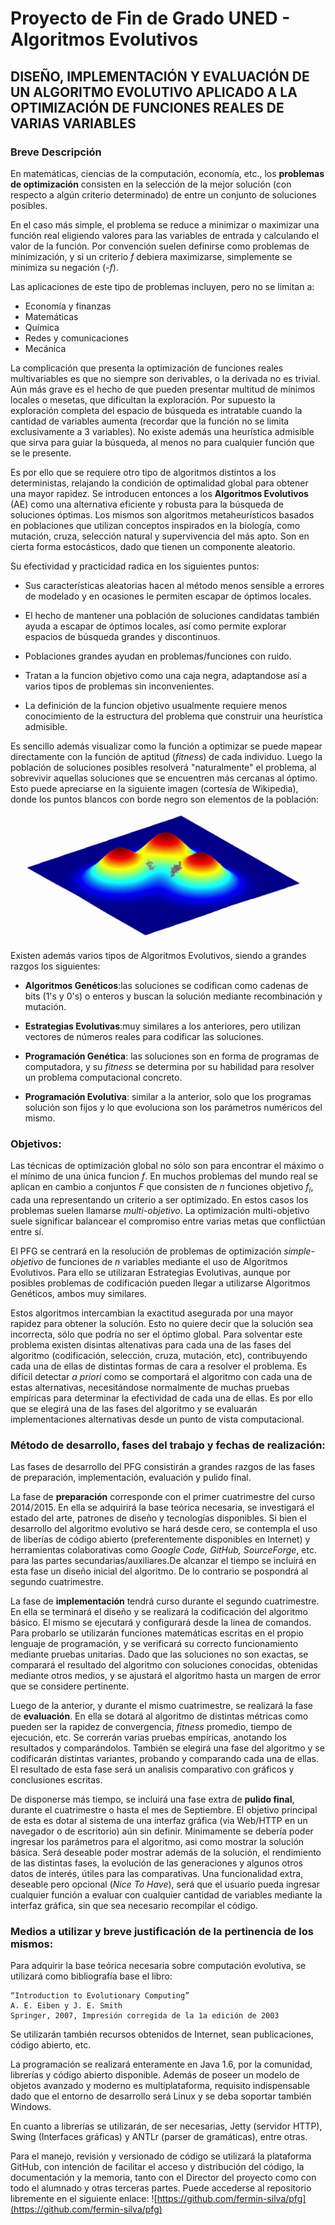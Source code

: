 # Proyecto de Fin de Grado UNED - Algoritmos Evolutivos

## DISEÑO, IMPLEMENTACIÓN Y EVALUACIÓN DE UN ALGORITMO EVOLUTIVO APLICADO A LA OPTIMIZACIÓN DE FUNCIONES REALES DE VARIAS VARIABLES


### Breve Descripción

En matemáticas, ciencias de la computación, economía, etc., los **problemas de optimización** consisten en la selección de la mejor solución (con respecto a algún criterio determinado) de entre un conjunto de soluciones posibles.

En el caso más simple, el problema se reduce a minimizar o maximizar una función real eligiendo valores para las variables de entrada y calculando el valor de la función. Por convención suelen definirse como problemas de minimización, y si un criterio *f* debiera maximizarse, simplemente se minimiza su negación (*-f*).

Las aplicaciones de este tipo de problemas incluyen, pero no se limitan a:

* Economía y finanzas
* Matemáticas
* Química
* Redes y comunicaciones
* Mecánica

La complicación que presenta la optimización de funciones reales multivariables es que no siempre son derivables, o la derivada no es trivial. Aún más grave es el hecho de que pueden presentar multitud de mínimos locales o mesetas, que dificultan la exploración. Por supuesto la exploración completa del espacio de búsqueda es intratable cuando la cantidad de variables aumenta (recordar que la función no se limita exclusivamente a 3 variables). No existe además una heurística admisible que sirva para guiar la búsqueda, al menos no para cualquier función que se le presente.

Es por ello que se requiere otro tipo de algoritmos distintos a los deterministas, relajando la condición de optimalidad global para obtener una mayor rapidez. Se introducen entonces a los **Algoritmos Evolutivos** (AE) como una alternativa eficiente y robusta para la búsqueda de soluciones óptimas. Los mismos son algoritmos metaheurísticos basados en poblaciones que utilizan conceptos inspirados en la biología, como mutación, cruza, selección natural y supervivencia del más apto. Son en cierta forma estocásticos, dado que tienen un componente aleatorio.

Su efectividad y practicidad radica en los siguientes puntos:

* Sus características aleatorias hacen al método menos sensible a errores de modelado y en ocasiones le permiten escapar de óptimos locales.

* El hecho de mantener una población de soluciones candidatas también ayuda a escapar de óptimos locales, así como permite explorar espacios de búsqueda grandes y discontinuos.

* Poblaciones grandes ayudan en problemas/funciones con ruido.

* Tratan a la funcion objetivo como una caja negra, adaptandose así a varios tipos de problemas sin inconvenientes.

* La definición de la funcion objetivo usualmente requiere menos conocimiento de la estructura del problema que construir una heurística admisible.

Es sencillo además visualizar como la función a optimizar se puede mapear directamente con la función de aptitud (*fitness*) de cada individuo. Luego la población de soluciones posibles resolverá "naturalmente" el problema, al sobrevivir aquellas soluciones que se encuentren más cercanas al óptimo. Esto puede apreciarse en la siguiente imagen (cortesía de Wikipedia), donde los puntos blancos con borde negro son elementos de la población:

![Exploración de soluciones](./img/anteproyecto/evolutionary_algo.png "Exploración de soluciones")

Existen además varios tipos de Algoritmos Evolutivos, siendo a grandes razgos los siguientes:

* **Algoritmos Genéticos**:las soluciones se codifican como cadenas de bits (1's y 0's) o enteros y buscan la solución mediante recombinación y mutación.

* **Estrategias Evolutivas**:muy similares a los anteriores, pero utilizan vectores de números reales para codificar las soluciones.

* **Programación Genética**: las soluciones son en forma de programas de computadora, y su *fitness* se determina por su habilidad para resolver un problema computacional concreto.

* **Programación Evolutiva**: similar a la anterior, solo que los programas solución son fijos y lo que evoluciona son los parámetros numéricos del mismo.



### Objetivos:

Las técnicas de optimización global no sólo son para encontrar el máximo o el mínimo de una única funcion *f*. En muchos problemas del mundo real se aplican en cambio a conjuntos *F* que consisten de *n* funciones objetivo $f_i$, cada una representando un criterio a ser optimizado. En estos casos los problemas suelen llamarse *multi-objetivo*. La optimización multi-objetivo suele significar balancear el compromiso entre varias metas que conflictúan entre sí.

El PFG se centrará en la resolución de problemas de optimización *simple-objetivo* de funciones de *n* variables mediante el uso de Algoritmos Evolutivos. Para ello se utilizaran Estrategias Evolutivas, aunque por posibles problemas de codificación pueden llegar a utilizarse Algoritmos Genéticos, ambos muy similares.

Estos algoritmos intercambian la exactitud asegurada por una mayor rapidez para obtener la solución. Esto no quiere decir que la solución sea incorrecta, sólo que podría no ser el óptimo global. Para solventar este problema existen disintas altenativas para cada una de las fases del algoritmo (codificación, selección, cruza, mutación, etc), contribuyendo cada una de ellas de distintas formas de cara a resolver el problema. Es difícil detectar *a priori* como se comportará el algoritmo con cada una de estas alternativas, necesitándose normalmente de muchas pruebas empíricas para determinar la efectividad de cada una de ellas. Es por ello que se elegirá una de las fases del algoritmo y se evaluarán  implementaciones alternativas desde un punto de vista computacional.


### Método de desarrollo, fases del trabajo y fechas de realización:

Las fases de desarrollo del PFG consistirán a grandes razgos de las fases de preparación, implementación, evaluación y pulido final.

La fase de **preparación** corresponde con el primer cuatrimestre del curso 2014/2015. En ella se adquirirá la base teórica necesaria, se investigará el estado del arte, patrones de diseño y tecnologías disponibles. Si bien el desarrollo del algoritmo evolutivo se hará desde cero, se contempla el uso de liberías de código abierto (preferentemente disponibles en Internet) y herramientas colaborativas como *Google Code, GitHub, SourceForge*, etc. para las partes secundarias/auxiliares.De alcanzar el tiempo se incluirá en esta fase un diseño inicial del algoritmo. De lo contrario se pospondrá al segundo cuatrimestre.

La fase de **implementación** tendrá curso durante el segundo cuatrimestre. En ella se terminará el diseño y se realizará la codificación del algoritmo básico. El mismo se ejecutará y configurará desde la linea de comandos. Para probarlo se utilizarán funciones matemáticas escritas en el propio lenguaje de programación, y se verificará su correcto funcionamiento mediante pruebas unitarias. Dado que las soluciones no son exactas, se comparará el resultado del algoritmo con soluciones conocidas, obtenidas mediante otros medios, y se ajustará el algoritmo hasta un margen de error que se considere pertinente.

Luego de la anterior, y durante el mismo cuatrimestre, se realizará la fase de **evaluación**. En ella se dotará al algoritmo de distintas métricas como pueden ser la rapidez de convergencia, *fitness* promedio, tiempo de ejecución, etc. Se correrán varias pruebas empíricas, anotando los resultados y comparándolos. También se elegirá una fase del algoritmo y se codificarán distintas variantes, probando y comparando cada una de ellas. El resultado de esta fase será un analisis comparativo con gráficos y conclusiones escritas.

De disponerse más tiempo, se incluirá una fase extra de **pulido final**, durante el cuatrimestre o hasta el mes de Septiembre. El objetivo principal de esta es dotar al sistema de una interfaz gráfica (via Web/HTTP en un navegador o de escritorio) aún sin definir. Mínimamente se debería poder ingresar los parámetros para el algoritmo, asi como mostrar la solución básica. Será deseable poder mostrar además de la solución, el rendimiento de las distintas fases, la evolución de las generaciones y algunos otros datos de interés, útiles para las comparativas. Una funcionalidad extra, deseable pero opcional (*Nice To Have*), será que el usuario pueda ingresar cualquier función a evaluar con cualquier cantidad de variables mediante la interfaz gráfica, sin que sea necesario recompilar el código.


### Medios a utilizar y breve justificación de la pertinencia de los mismos:

Para adquirir la base teórica necesaria sobre computación evolutiva, se utilizará como bibliografía base el libro:

	“Introduction to Evolutionary Computing”
	A. E. Eiben y J. E. Smith
	Springer, 2007, Impresión corregida de la 1a edición de 2003

Se utilizarán también recursos obtenidos de Internet, sean publicaciones, código abierto, etc.

La programación se realizará enteramente en Java 1.6, por la comunidad, librerías y código abierto disponible. Además de poseer un modelo de objetos avanzado y moderno es multiplataforma, requisito indispensable dado que el entorno de desarrollo será Linux y se deba soportar también Windows.

En cuanto a librerías se utilizarán, de ser necesarias, Jetty (servidor HTTP), Swing (Interfaces gráficas) y ANTLr (parser de gramáticas), entre otras.

Para el manejo, revisión y versionado de código se utilizará la plataforma GitHub, con intención de facilitar el acceso y distribución del código, la documentación y la memoria, tanto con el Director del proyecto como con todo el alumnado y otras terceras partes. Puede accederse al repositorio libremente en el siguiente enlace: ![https://github.com/fermin-silva/pfg](https://github.com/fermin-silva/pfg)
